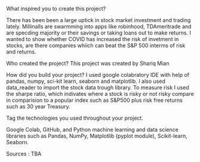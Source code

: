 What inspired you to create this project? 

There has been been a large uptick in stock market investment and trading lately. Millinalls are swarmming into apps like robinhood, TDAmeritrade and are specding majority or their savings or taking loans out to make returns. I wanted to show whether COVID has increased the risk of invetment in stocks, are there companies whiich can beat the S&P 500 interms of risk and returns.

Who created the project? 
This project was created by Shariq Mian

How did you build your project?
I used google colabratory IDE with help of pandas, numpy, sci-kit learn, seaborn and matplotlib. I also used data_reader to import the stock data trough library. To measure risk I used the sharpe ratio, which indivates where a stock is risky or not risky compare in comparision to a popular index such as S&P500 plus risk free returns such as 30 year Treasury.

Tag the technologies you used throughout your project. 

Google Colab, GitHub, and Python machine learning and data science libraries such as Pandas, NumPy, Matplotlib (pyplot module), Scikit-learn, Seaborn.

Sources : TBA
